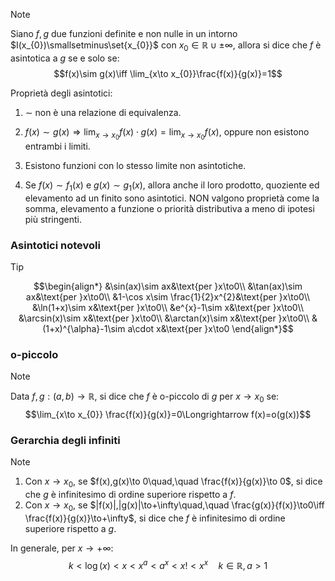 >[!note]
>Siano $f, g$ due funzioni definite e non nulle in un intorno $I(x_{0})\smallsetminus\set{x_{0}}$ con $x_{0}\in\mathbb{R}\cup{\pm\infty}$, allora si dice che $f$ è asintotica a $g$ se e solo se: $$f(x)\sim g(x)\iff \lim_{x\to x_{0}}\frac{f(x)}{g(x)}=1$$

Proprietà degli asintotici:
1. $\sim$ non è una relazione di equivalenza.
2. $f(x)\sim g(x)\Longrightarrow \lim_{x\to x_{0}} f(x)\cdot g(x)=\lim_{x\to x_{0}} f(x)$, oppure non esistono entrambi i limiti.

3. Esistono funzioni con lo stesso limite non asintotiche.
4. Se $f(x)\sim f_{1}(x)$ e $g(x)\sim g_{1}(x)$, allora anche il loro prodotto, quoziente ed elevamento ad un finito sono asintotici. NON valgono proprietà come la somma, elevamento a funzione o priorità distributiva a meno di ipotesi più stringenti.

### Asintotici notevoli
>[!tip]
>$$\begin{align*}
&\sin(ax)\sim ax&\text{per }x\to0\\
&\tan(ax)\sim ax&\text{per }x\to0\\
&1-\cos x\sim \frac{1}{2}x^{2}&\text{per }x\to0\\
&\ln(1+x)\sim x&\text{per }x\to0\\
&e^{x}-1\sim x&\text{per }x\to0\\
&\arcsin(x)\sim x&\text{per }x\to0\\
&\arctan(x)\sim x&\text{per }x\to0\\
&(1+x)^{\alpha}-1\sim a\cdot x&\text{per }x\to0
\end{align*}$$

### o-piccolo
>[!note]
>Data $f,g : (a,b)\to\mathbb{R}$, si dice che $f$ è o-piccolo di $g$ per $x\to x_{0}$ se:
>$$\lim_{x\to x_{0}} \frac{f(x)}{g(x)}=0\Longrightarrow f(x)=o(g(x))$$

### Gerarchia degli infiniti
>[!note]
>1. Con $x\to x_{0}$, se $f(x),g(x)\to 0\quad,\quad \frac{f(x)}{g(x)}\to 0$, si dice che $g$ è infinitesimo di ordine superiore rispetto a $f$.
>2. Con $x\to x_{0}$, se $|f(x)|,|g(x)|\to+\infty\quad,\quad \frac{g(x)}{f(x)}\to0\iff \frac{f(x)}{g(x)}\to+\infty$, si dice che $f$ è infinitesimo di ordine superiore rispetto a $g$.
>
>In generale, per $x\to+\infty$: $$k<\log(x)<x<x^{a}<a^{x}<x!<x^{x}\quad k\in\mathbb{R},a>1$$


